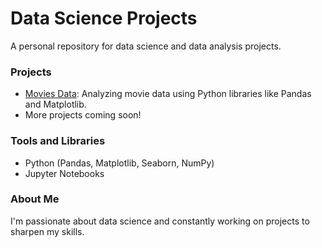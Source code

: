 # Data Science Projects  
A personal repository for data science and data analysis projects.  

### Projects  
- [Movies Data](./Movies_Data): Analyzing movie data using Python libraries like Pandas and Matplotlib.  
- More projects coming soon!  

### Tools and Libraries  
- Python (Pandas, Matplotlib, Seaborn, NumPy)  
- Jupyter Notebooks  

### About Me  
I'm passionate about data science and constantly working on projects to sharpen my skills.
